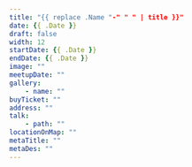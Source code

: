 ```yaml
---
title: "{{ replace .Name "-" " " | title }}"
date: {{ .Date }}
draft: false
width: 12
startDate: {{ .Date }}
endDate: {{ .Date }}
image: ""
meetupDate: ""
gallery:
    - name: ""
buyTicket: ""
address: ""
talk: 
    - path: ""
locationOnMap: ""  
metaTitle: ""
metaDes: ""
---
```

